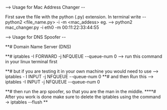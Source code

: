 --> Usage for Mac Address Changer --

First save the file with the python (.py) extension.
In terminal write -- python2 <file_name.py> -i -m <mac_addess>
eg. --> python2 mac_changer.py -i eth0 -m 00:11:22:33:44:55

--> Usage for DNS Spoofer --

**# Domain Name Server (DNS)

**# iptables -I FORWARD -j NFQUEUE --queue-num 0  --> run this command in your linux terminal first

**# but if you are testing it in your own machine you would need to use --> iptables - I INPUT -j NFQUEUE --queue-num 0
**# and then Run this --> iptables -I INPUT -j NFQUEUE --queue-num 0

**# then run the arp spoofer, so that you are the man in the middle.
****# After you work is done make sure to delete the iptables using the command -> iptables --flush
**

